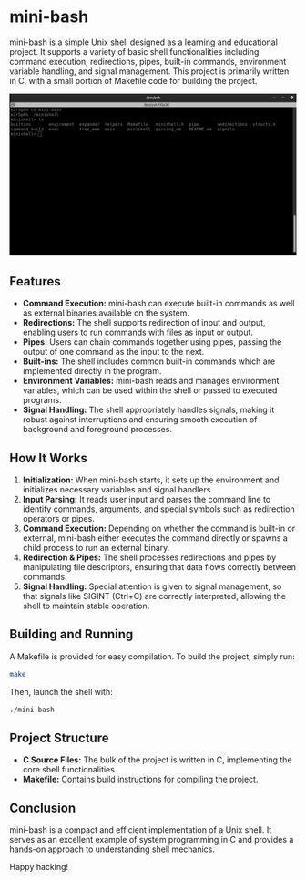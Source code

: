 # mini-bash

mini-bash is a simple Unix shell designed as a learning and educational project. It supports a variety of basic shell functionalities including command execution, redirections, pipes, built-in commands, environment variable handling, and signal management. This project is primarily written in C, with a small portion of Makefile code for building the project.

![Alt text](mini-bash.png)

## Features

- **Command Execution:** mini-bash can execute built-in commands as well as external binaries available on the system.
- **Redirections:** The shell supports redirection of input and output, enabling users to run commands with files as input or output.
- **Pipes:** Users can chain commands together using pipes, passing the output of one command as the input to the next.
- **Built-ins:** The shell includes common built-in commands which are implemented directly in the program.
- **Environment Variables:** mini-bash reads and manages environment variables, which can be used within the shell or passed to executed programs.
- **Signal Handling:** The shell appropriately handles signals, making it robust against interruptions and ensuring smooth execution of background and foreground processes.

## How It Works

1. **Initialization:** When mini-bash starts, it sets up the environment and initializes necessary variables and signal handlers.
2. **Input Parsing:** It reads user input and parses the command line to identify commands, arguments, and special symbols such as redirection operators or pipes.
3. **Command Execution:** Depending on whether the command is built-in or external, mini-bash either executes the command directly or spawns a child process to run an external binary.
4. **Redirection & Pipes:** The shell processes redirections and pipes by manipulating file descriptors, ensuring that data flows correctly between commands.
5. **Signal Handling:** Special attention is given to signal management, so that signals like SIGINT (Ctrl+C) are correctly interpreted, allowing the shell to maintain stable operation.

## Building and Running

A Makefile is provided for easy compilation. To build the project, simply run:

```bash
make
```

Then, launch the shell with:

```bash
./mini-bash
```

## Project Structure

- **C Source Files:** The bulk of the project is written in C, implementing the core shell functionalities.
- **Makefile:** Contains build instructions for compiling the project.

## Conclusion

mini-bash is a compact and efficient implementation of a Unix shell. It serves as an excellent example of system programming in C and provides a hands-on approach to understanding shell mechanics.

Happy hacking!

